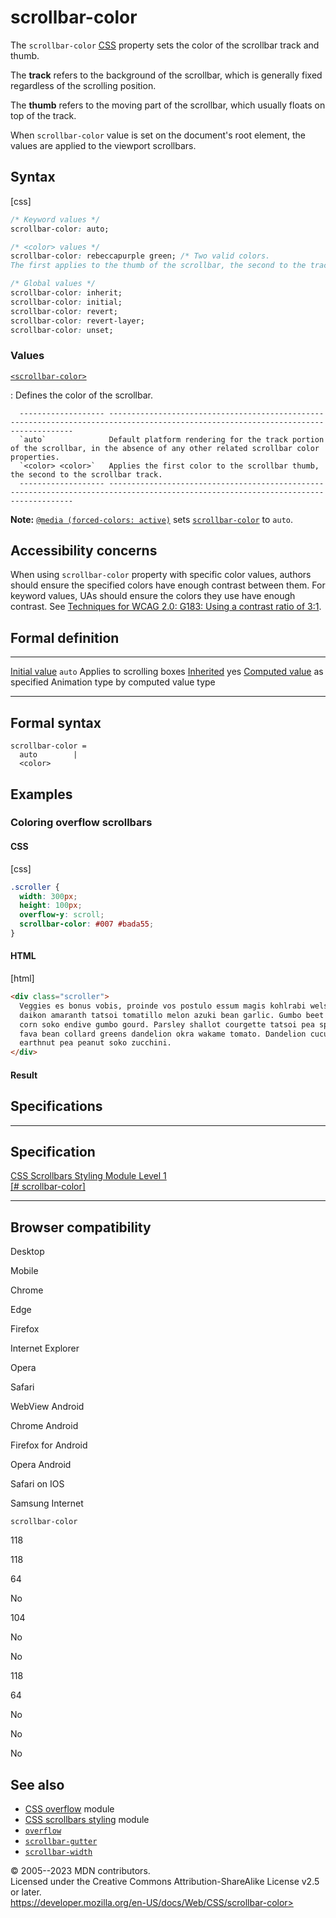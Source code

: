 scrollbar-color
===============

The `scrollbar-color`
[CSS](https://developer.mozilla.org/en-US/docs/Web/CSS) property sets
the color of the scrollbar track and thumb.

The **track** refers to the background of the scrollbar, which is
generally fixed regardless of the scrolling position.

The **thumb** refers to the moving part of the scrollbar, which usually
floats on top of the track.

When `scrollbar-color` value is set on the document\'s root element, the
values are applied to the viewport scrollbars.

Syntax
------

[css]

```css
/* Keyword values */
scrollbar-color: auto;

/* <color> values */
scrollbar-color: rebeccapurple green; /* Two valid colors.
The first applies to the thumb of the scrollbar, the second to the track. */

/* Global values */
scrollbar-color: inherit;
scrollbar-color: initial;
scrollbar-color: revert;
scrollbar-color: revert-layer;
scrollbar-color: unset;
```

### Values

[`<scrollbar-color>`](#scrollbar-color)

:   Defines the color of the scrollbar.

      ------------------- ------------------------------------------------------------------------------------------------------------------------------------
      `auto`              Default platform rendering for the track portion of the scrollbar, in the absence of any other related scrollbar color properties.
      `<color> <color>`   Applies the first color to the scrollbar thumb, the second to the scrollbar track.
      ------------------- ------------------------------------------------------------------------------------------------------------------------------------

**Note:** [`@media (forced-colors: active)`](forced-colors.md) sets
[`scrollbar-color`](scrollbar-color.md) to `auto`.

Accessibility concerns
----------------------

When using `scrollbar-color` property with specific color values,
authors should ensure the specified colors have enough contrast between
them. For keyword values, UAs should ensure the colors they use have
enough contrast. See [Techniques for WCAG 2.0: G183: Using a contrast
ratio of 3:1](https://www.w3.org/TR/WCAG20-TECHS/G183.html).

Formal definition
-----------------

  ---------------------------------- ------------------------
  [Initial value](initial_value.md)     `auto`
  Applies to                         scrolling boxes
  [Inherited](inheritance.md)           yes
  [Computed value](computed_value.md)   as specified
  Animation type                     by computed value type
  ---------------------------------- ------------------------

Formal syntax
-------------

```
scrollbar-color = 
  auto        |
  <color>  
```

Examples
--------

### Coloring overflow scrollbars

#### CSS

[css]

```css
.scroller {
  width: 300px;
  height: 100px;
  overflow-y: scroll;
  scrollbar-color: #007 #bada55;
}
```

#### HTML

[html]

```html
<div class="scroller">
  Veggies es bonus vobis, proinde vos postulo essum magis kohlrabi welsh onion
  daikon amaranth tatsoi tomatillo melon azuki bean garlic. Gumbo beet greens
  corn soko endive gumbo gourd. Parsley shallot courgette tatsoi pea sprouts
  fava bean collard greens dandelion okra wakame tomato. Dandelion cucumber
  earthnut pea peanut soko zucchini.
</div>
```

#### Result

Specifications
--------------

  -------------------------------------------------------------------------------------

Specification
  -------------------------------------------------------------------------------------

  [CSS Scrollbars Styling Module Level 1\
  [\#
  scrollbar-color]](https://drafts.csswg.org/css-scrollbars/#scrollbar-color)

  -------------------------------------------------------------------------------------

Browser compatibility
---------------------

Desktop

Mobile

Chrome

Edge

Firefox

Internet Explorer

Opera

Safari

WebView Android

Chrome Android

Firefox for Android

Opera Android

Safari on IOS

Samsung Internet

`scrollbar-color`

118

118

64

No

104

No

No

118

64

No

No

No

See also
--------

- [CSS overflow](css_overflow.md) module
- [CSS scrollbars styling](css_scrollbars_styling.md) module
- [`overflow`](overflow.md)
- [`scrollbar-gutter`](scrollbar-gutter.md)
- [`scrollbar-width`](scrollbar-width.md)

© 2005--2023 MDN contributors.\
Licensed under the Creative Commons Attribution-ShareAlike License v2.5
or later.\
https://developer.mozilla.org/en-US/docs/Web/CSS/scrollbar-color>
